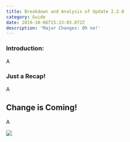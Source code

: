 ```yaml
---
title: Breakdown and Analysis of Update 2.2.0
category: Guide
date: 2019-10-06T15:23:03.072Z
description: 'Major Changes: Oh no!'
---
```

### Introduction:

A

### Just a Recap!

A

## Change is Coming!

A

![](/img/angela-endtag.png)
